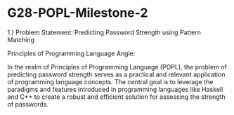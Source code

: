 # G28-POPL-Milestone-2

1.) Problem Statement: Predicting Password Strength using Pattern Matching

Principles of Programming Language Angle:

In the realm of Principles of Programming Language (POPL), the problem of predicting password strength serves as a practical and relevant application of programming language concepts. The central goal is to leverage the paradigms and features introduced in programming languages like Haskell and C++ to create a robust and efficient solution for assessing the strength of passwords.

